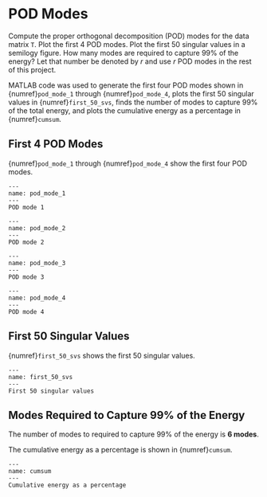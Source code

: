 # POD Modes

Compute the proper orthogonal decomposition (POD) modes for the data matrix `T`. Plot the first 4 POD modes. Plot the first 50 singular values in a semilogy figure. How many modes are required to capture 99% of the energy? Let that number be denoted by $r$ and use $r$ POD modes in the rest of this project.

MATLAB code was used to generate the first four POD modes shown in {numref}`pod_mode_1` through {numref}`pod_mode_4`, plots the first 50 singular values in {numref}`first_50_svs`, finds the number of modes to capture 99% of the total energy, and plots the cumulative energy as a percentage in {numref}`cumsum`.

## First 4 POD Modes

{numref}`pod_mode_1` through {numref}`pod_mode_4` show the first four POD modes.

```{figure} img/pod_mode_1.png
---
name: pod_mode_1
---
POD mode 1
```

```{figure} img/pod_mode_2.png
---
name: pod_mode_2
---
POD mode 2
```

```{figure} img/pod_mode_3.png
---
name: pod_mode_3
---
POD mode 3
```

```{figure} img/pod_mode_4.png
---
name: pod_mode_4
---
POD mode 4
```

## First 50 Singular Values

{numref}`first_50_svs` shows the first 50 singular values.

```{figure} img/first_50_svs.png
---
name: first_50_svs
---
First 50 singular values
```

## Modes Required to Capture 99% of the Energy

The number of modes to required to capture 99% of the energy is **6 modes**.  

The cumulative energy as a percentage is shown in {numref}`cumsum`.

```{figure} img/cumsum.png
---
name: cumsum
---
Cumulative energy as a percentage
```